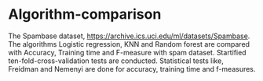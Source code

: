 # Algorithm-comparison
The Spambase dataset, https://archive.ics.uci.edu/ml/datasets/Spambase.  
The algorithms Logistic regression, KNN and Random forest are compared with Accuracy, Training time and F-measure with spam dataset.
Startified ten-fold-cross-validation tests are conducted.
Statistical tests like, Freidman and Nemenyi are done for accuracy, training time and f-measures.
